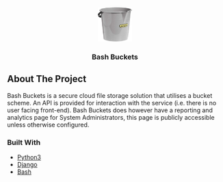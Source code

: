 <br />
<p align="center">
  <a href="https://github.com/github_username/repo_name">
    <img src="images/bucket_logo.png" alt="Logo" width="80" height="80">
  </a>
  <h3 align="center">Bash Buckets</h3>
</p>

## About The Project

Bash Buckets is a secure cloud file storage solution that utilises a bucket scheme.
An API is provided for interaction with the service (i.e. there is no user facing front-end).
Bash Buckets does however have a reporting and analytics page for System Administrators, this page is publicly accessible unless otherwise configured.

### Built With

* [Python3](https://www.python.org/about/)
* [Django](https://www.djangoproject.com/)
* [Bash](https://www.gnu.org/software/bash/)
